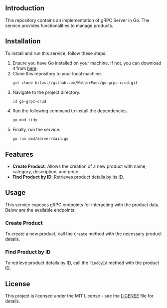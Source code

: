 ## Introduction
This repository contains an implementation of gRPC Server in Go. The service provides functionalities to manage products.

## Installation
To install and run this service, follow these steps:

1. Ensure you have Go installed on your machine. If not, you can download it from [here](https://golang.org/dl/).
2. Clone this repository to your local machine.
   ```bash
   git clone https://github.com/WalterPaes/go-grpc-crud.git
   ```
3. Navigate to the project directory.
   ```bash
   cd go-grpc-crud
   ```
4. Run the following command to install the dependencies.
   ```bash
   go mod tidy
   ```
5. Finally, run the service.
   ```bash
   go run cmd/server/main.go
   ```

## Features
- **Create Product**: Allows the creation of a new product with name, category, description, and price.
- **Find Product by ID**: Retrieves product details by its ID.

## Usage
This service exposes gRPC endpoints for interacting with the product data. Below are the available endpoints:

### Create Product
To create a new product, call the `Create` method with the necessary product details.

### Find Product by ID
To retrieve product details by ID, call the `FindById` method with the product ID.

## License
This project is licensed under the MIT License - see the [LICENSE](LICENSE) file for details.